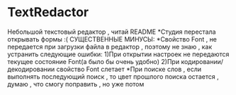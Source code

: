 # TextRedactor
Небольшой текстовый редактор , читай README
*Студия перестала открывать формы :(
СУЩЕСТВЕННЫЕ МИНУСЫ:
*Свойство Font , не передается при загрузки файла в редактор , поэтому не знаю , как устранить следующие ошибки:
1)При открытии настроек не передаются текущее состояние Font(а было бы очень удобно)
2)При кодировании/декодировании свойство Font слетает
*При поиске слов , если выполнять последующий поиск , то цвет прошлого поиска остается , думаю , что смогу поправить , но уже потом
